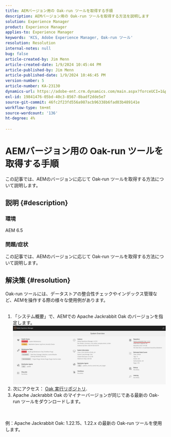 ```yaml
---
title: AEMバージョン用の Oak-run ツールを取得する手順
description: AEMバージョン用の Oak-run ツールを取得する方法を説明します
solution: Experience Manager
product: Experience Manager
applies-to: Experience Manager
keywords: 'KCS, Adobe Experience Manager, Oak-run ツール'
resolution: Resolution
internal-notes: null
bug: false
article-created-by: Jim Menn
article-created-date: 1/9/2024 10:45:44 PM
article-published-by: Jim Menn
article-published-date: 1/9/2024 10:46:45 PM
version-number: 5
article-number: KA-23130
dynamics-url: https://adobe-ent.crm.dynamics.com/main.aspx?forceUCI=1&pagetype=entityrecord&etn=knowledgearticle&id=d4342ecf-40af-ee11-a569-6045bd006268
exl-id: 19841476-05bd-40c3-8567-8badf2dde5e7
source-git-commit: 46fc2f23fd556a987acb96338b6fad03b489141e
workflow-type: tm+mt
source-wordcount: '136'
ht-degree: 4%

---
```


# AEMバージョン用の Oak-run ツールを取得する手順


この記事では、AEMのバージョンに応じて Oak-run ツールを取得する方法について説明します。

## 説明 {#description}


### 環境

AEM 6.5

### 問題/症状

この記事では、AEMのバージョンに応じて Oak-run ツールを取得する方法について説明します。


## 解決策 {#resolution}

Oak-run ツールには、データストアの整合性チェックやインデックス管理など、AEMを操作する際の様々な使用例があります。<br>    <br>
1. 「システム概要」で、AEMでの Apache Jackrabbit Oak のバージョンを指定します。
   ![](assets/9c19e0e0-dc7d-ee11-8179-6045bd006a22.png)
2. 次にアクセス： [Oak 実行リポジトリ](https://repo1.maven.org/maven2/org/apache/jackrabbit/oak-run/).<br>
3. Apache Jackrabbit Oak のマイナーバージョンが同じである最新の Oak-run ツールをダウンロードします。

<br>    <br>    例：Apache Jackrabbit Oak: 1.22.15、1.22.x の最新の Oak-run ツールを使用します。
